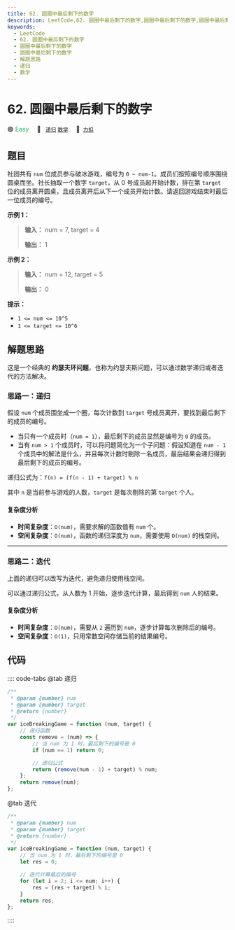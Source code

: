 ```yaml
---
title: 62. 圆圈中最后剩下的数字
description: LeetCode,62. 圆圈中最后剩下的数字,圆圈中最后剩下的数字,圆圈中最后剩下的数字,解题思路,递归,数学
keywords:
  - LeetCode
  - 62. 圆圈中最后剩下的数字
  - 圆圈中最后剩下的数字
  - 圆圈中最后剩下的数字
  - 解题思路
  - 递归
  - 数学
---
```


# 62. 圆圈中最后剩下的数字

🟢 <font color=#15bd66>Easy</font>&emsp; 🔖&ensp; [`递归`](/tag/recursion.md) [`数学`](/tag/math.md)&emsp; 🔗&ensp;[`力扣`](https://leetcode.cn/problems/yuan-quan-zhong-zui-hou-sheng-xia-de-shu-zi-lcof)

## 题目

社团共有 `num` 位成员参与破冰游戏，编号为 `0 ~ num-1`。成员们按照编号顺序围绕圆桌而坐。社长抽取一个数字 `target`，从 0 号成员起开始计数，排在第 `target` 位的成员离开圆桌，且成员离开后从下一个成员开始计数。请返回游戏结束时最后一位成员的编号。

**示例 1：**

> **输入：** num = 7, target = 4
>
> **输出：** 1

**示例 2：**

> **输入：** num = 12, target = 5
>
> **输出：** 0

**提示：**

- `1 <= num <= 10^5`
- `1 <= target <= 10^6`

## 解题思路

这是一个经典的 **约瑟夫环问题**，也称为约瑟夫斯问题，可以通过数学递归或者迭代的方法解决。

### 思路一：递归

假设 `num` 个成员围坐成一个圈，每次计数到 `target` 号成员离开，要找到最后剩下的成员的编号。

- 当只有一个成员时（`num = 1`），最后剩下的成员显然是编号为 `0` 的成员。
- 当有 `num > 1` 个成员时，可以将问题简化为一个子问题：假设知道在 `num - 1` 个成员中的解法是什么，并且每次计数时剔除一名成员，最后结果会递归得到最后剩下的成员的编号。

递归公式为：`f(n) = (f(n - 1) + target) % n`

其中 `n` 是当前参与游戏的人数，`target` 是每次剔除的第 `target` 个人。

#### 复杂度分析

- **时间复杂度**：`O(num)`，需要求解的函数值有 `num` 个。
- **空间复杂度**：`O(num)`，函数的递归深度为 `num`，需要使用 `O(num)` 的栈空间。

---

### 思路二：迭代

上面的递归可以改写为迭代，避免递归使用栈空间。

可以通过递归公式，从人数为 1 开始，逐步迭代计算，最后得到 `num` 人的结果。

#### 复杂度分析

- **时间复杂度**：`O(num)`，需要从 `2` 遍历到 `num`，逐步计算每次删除后的编号。
- **空间复杂度**：`O(1)`，只用常数空间存储当前的结果编号。

## 代码

:::: code-tabs
@tab 递归

```javascript
/**
 * @param {number} num
 * @param {number} target
 * @return {number}
 */
var iceBreakingGame = function (num, target) {
	// 递归函数
	const remove = (num) => {
		// 当 num 为 1 时，最后剩下的编号是 0
		if (num == 1) return 0;

		// 递归公式
		return (remove(num - 1) + target) % num;
	};
	return remove(num);
};
```

@tab 迭代

```javascript
/**
 * @param {number} num
 * @param {number} target
 * @return {number}
 */
var iceBreakingGame = function (num, target) {
	// 当 num 为 1 时，最后剩下的编号是 0
	let res = 0;

	// 迭代计算最后的编号
	for (let i = 2; i <= num; i++) {
		res = (res + target) % i;
	}
	return res;
};
```

::::

